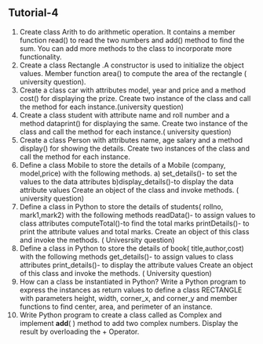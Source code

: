 ## Tutorial-4
1.	Create class Arith to do arithmetic operation. It contains a member function read() to read the two numbers and add() method to find the sum. You can add more methods to the class to incorporate more functionality.
2.	Create a class Rectangle .A constructor is used to initialize the object values. Member function area() to compute the area of the rectangle ( university question).
3.	Create a class car with attributes model, year and price and a method cost() for displaying the prize. Create two instance of the class and call the method for each instance.(university question)
4.	Create a class student with attribute name and roll number and a method dataprint() for displaying the same. Create two instance of the class and call the method for each instance.( university question)
5.	Create a class Person with attributes name, age salary and a method display() for showing the details. Create two instances of the class and call the method for each instance.
6.	Define a class Mobile to store the details of a Mobile (company, model,price) with the following methods.
a) set_details()- to set the values to the data attributes
b)display_details()-to display the data attribute values
Create an object of the class and invoke methods. ( university question)
7.	Define a class in Python to store the details of students( rollno, mark1,mark2) with the following methods
readData()- to assign values to class attributes
computeTotal()-to find the total marks
printDetails()- to print the attribute values and total marks.
Create an object of this class and invoke the methods. ( Univesrsity question)
8.	Define a class in Python to store the details of book( title,author,cost) with the following methods
get_details()- to assign values to class attributes
print_details()- to display the attribute values
Create an object of this class and invoke the methods. ( University question)
9.	How can a class be instantiated in Python? Write a Python program to express the instances as return values to define a class RECTANGLE with parameters height, width, corner_x, and corner_y and member functions to find center, area, and perimeter of an instance.
10.	Write Python program to create a class called as Complex and implement __add__( ) method to add two complex numbers. Display the result by overloading the + Operator.

